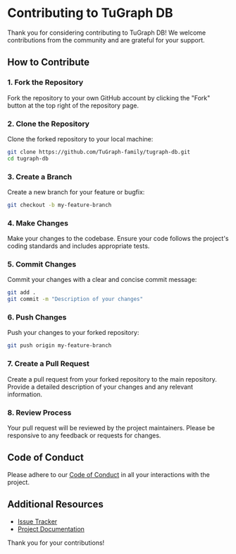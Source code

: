 # Contributing to TuGraph DB

Thank you for considering contributing to TuGraph DB! We welcome contributions from the community and are grateful for your support.

## How to Contribute

### 1. Fork the Repository
Fork the repository to your own GitHub account by clicking the "Fork" button at the top right of the repository page.

### 2. Clone the Repository
Clone the forked repository to your local machine:
```bash
git clone https://github.com/TuGraph-family/tugraph-db.git
cd tugraph-db
```

### 3. Create a Branch
Create a new branch for your feature or bugfix:
```bash
git checkout -b my-feature-branch
```

### 4. Make Changes
Make your changes to the codebase. Ensure your code follows the project's coding standards and includes appropriate tests.

### 5. Commit Changes
Commit your changes with a clear and concise commit message:
```bash
git add .
git commit -m "Description of your changes"
```

### 6. Push Changes
Push your changes to your forked repository:
```bash
git push origin my-feature-branch
```

### 7. Create a Pull Request
Create a pull request from your forked repository to the main repository. Provide a detailed description of your changes and any relevant information.

### 8. Review Process
Your pull request will be reviewed by the project maintainers. Please be responsive to any feedback or requests for changes.

## Code of Conduct
Please adhere to our [Code of Conduct](../CODE_OF_CONDUCT.md) in all your interactions with the project.

## Additional Resources
- [Issue Tracker](https://github.com/TuGraph-family/tugraph-db/issues)
- [Project Documentation](../docs)

Thank you for your contributions!
